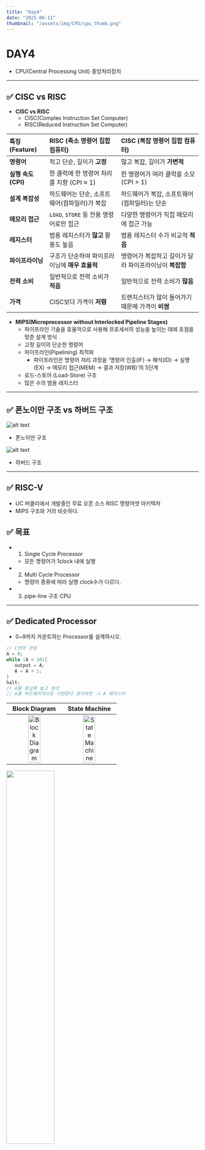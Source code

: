 ```yaml
---
title: "Day4"
date: "2025-08-11"
thumbnail: "/assets/img/CPU/cpu_thumb.png"
---
```


# DAY4
- CPU(Central Processing Unit) 중앙처리장치
---

## ✅ CISC vs RISC

- **CISC vs RISC**
   - CISC(Complex Instruction Set Computer)
   - RISC(Reduced Instruction Set Computer)

| 특징 (Feature) | RISC (축소 명령어 집합 컴퓨터) | CISC (복잡 명령어 집합 컴퓨터) |
| :--- | :--- | :--- |
| **명령어** | 적고 단순, 길이가 **고정** | 많고 복잡, 길이가 **가변적** |
| **실행 속도 (CPI)** | 한 클럭에 한 명령어 처리를 지향 (CPI ≈ 1) | 한 명령어가 여러 클럭을 소모 (CPI > 1) |
| **설계 복잡성** | 하드웨어는 단순, 소프트웨어(컴파일러)가 복잡 | 하드웨어가 복잡, 소프트웨어(컴파일러)는 단순 |
| **메모리 접근** | `LOAD`, `STORE` 등 전용 명령어로만 접근 | 다양한 명령어가 직접 메모리에 접근 가능 |
| **레지스터** | 범용 레지스터가 **많고** 활용도 높음 | 범용 레지스터 수가 비교적 **적음** |
| **파이프라이닝** | 구조가 단순하여 파이프라이닝에 **매우 효율적** | 명령어가 복잡하고 길이가 달라 파이프라이닝이 **복잡함** |
| **전력 소비** | 일반적으로 전력 소비가 **적음** | 일반적으로 전력 소비가 **많음** |
| **가격** | CISC보다 가격이 **저렴** | 트랜지스터가 많이 들어가기 때문에 가격이 **비쌈** |

- **MIPS(Microprocessor without Interlocked Pipeline Stages)**
   - 파이프라인 기술을 효율적으로 사용해 프로세서의 성능을 높이는 데에 초점을 맞춘 설계 방식
   - 고정 길이의 단순한 명령어
   - 파이프라인(Pipelining) 최적화
      - 파이프라인은 명령어 처리 과정을 '명령어 인출(IF) → 해석(ID) → 실행(EX) → 메모리 접근(MEM) → 결과 저장(WB)'의 5단계   
   - 로드-스토어 (Load-Store) 구조
   - 많은 수의 범용 레지스터

---

## ✅ 폰노이만 구조 vs 하버드 구조

![alt text](../../../../assets/img/CPU/von.png)

- 폰노이만 구조


![alt text](../../../../assets/img/CPU/har.png)

- 하버드 구조 

---

## ✅ RISC-V

- UC 버클리에서 개발중인 무료 오픈 소스 RISC 명령어셋 아키텍처
- MIPS 구조와 거의 비슷하다.

## ✅ 목표

- 1. Single Cycle Processor
  - 모든 명령어가 1clock 내에 실행 
- 2. Multi Cycle Processor
  - 명령어 종류에 따라 실행 clock수가 다르다.
- 3. pipe-line 구조 CPU

---

## ✅ Dedicated Processor

- 0~9까지 카운트하는 Processor를 설계하시오. 

```c
// C언어 관점
A = 0;
while (A < 10){
   output = A;
   A = A + 1;
}
halt;
// A를 중심에 놓고 생각
// A를 하드웨어적으로 구현한다 생각하면 -> A 레지스터
```

| Block Diagram | State Machine |
| :---: | :---: |
| <img src="/assets/img/CPU/dedicnt2.png" alt="Block Diagram" style="width:50%; object-fit:contain;"> | <img src="/assets/img/CPU/dedicnt.png" alt="State Machine" style="width:50%; object-fit:contain;"> |

<img src="/assets/img/CPU/deditop.png" style="width:50%; object-fit:contain;">

- 0~10까지 누적으로 더하는 Dedicated Processor를 설계하시오.

#### **C 구현**

```c
// C언어 관점
A = 0;
SUM = 0;
while (A < 11){
   SUM = SUM + A;
   A = A + 1;
   output = SUM;
}
halt;
```

  - DataPath 구조 설계
  - C언어의 순서를 ASM chart로 만들어서 Control Unit 설계
  - top 
  - 코드, 시뮬레이션, fnd 숫자 출력, 동작영상

### **코드**
#### DedicatedProcessor_Adder.sv

```v
module DedicatedProcessor_Adder(
    input  logic        clk,
    input  logic        reset,
    output logic [ 3:0] fndCom,
    output logic [ 7:0] fndFont
    );

    logic ASrcMuxsel, AdderSrcMuxsel, AEn, ALt11;
    logic [7:0] OutData;
    logic [$clog2(10_000_000)-1:0] div_counter;
    logic clk_10hz;

    always_ff @(posedge clk or posedge reset) begin
        if(reset) begin
            div_counter <= 0;
            clk_10hz <= 0;
        end
        else begin
            if(div_counter == 10_000_000 - 1) begin
                div_counter <= 0;
                clk_10hz <= 1;
            end
            else begin
                div_counter <= div_counter + 1;
                clk_10hz <= 0;
            end
        end
    end

    DataPath U_DataPath (
        .clk(clk_10hz),
        .*
    );

    ControlUnit U_ControlUnit (
        .clk(clk_10hz),
        .*
    );

    fndController U_fndController (
        .clk     (clk),
        .reset   (reset),
        .number  (OutData),        //14bit
        .fndCom  (fndCom),
        .fndFont (fndFont)
    );

    endmodule
```

---

#### DataPath.sv

```v
module DataPath(
        input  logic       clk,
        input  logic       reset,
        input  logic       ASrcMuxsel,
        input  logic       AEn,
        input  logic       AdderSrcMuxsel,
        output logic       ALt11,
        output logic [7:0] OutData
    );

    logic [7:0] AdderResult, ASrcMuxOut, SUMRegOut, ARegOut, SUMSrcMuxOut, A_SUM_Result;

    mux_2X1 U_MUX_A(
        .sel    (ASrcMuxsel),
        .x0     (8'b0), 
        .x1     (AdderResult),
        .y      (ASrcMuxOut)
    );

    mux_2X1 U_Mux_SUM (
        .sel    (ASrcMuxsel),
        .x0     (8'b0),
        .x1     (A_SUM_Result),
        .y      (SUMSrcMuxOut)
    );

    register U_A_REG (
        .clk    (clk),
        .reset  (reset),
        .en     (AEn),
        .d      (ASrcMuxOut),
        .q      (ARegOut)
    );

    register U_SUM_REG (
        .clk    (clk),
        .reset  (reset),
        .en     (AEn),
        .d      (SUMSrcMuxOut),
        .q      (SUMRegOut)
    );

    comparator U_ALt11 (
        .a      (ARegOut),
        .b      (8'd11),
        .lt     (ALt11)
    );

    adder U_Adder_A (
        .a      (ARegOut),
        .b      (8'b1),
        .sum    (AdderResult)
    );

    adder U_Adder_SUM (
        .a      (AdderResult),
        .b      (SUMRegOut),
        .sum    (A_SUM_Result)
    );

    register U_OUT_REG (
        .clk    (clk),
        .reset  (reset),
        .en     (AdderSrcMuxsel),
        .d      (SUMRegOut),
        .q      (OutData)
    );
    
    endmodule
```

---

#### ControlUnit.sv

```v
module ControlUnit(
    input  logic clk,
    input  logic reset,
    input  logic ALt11,
    output logic ASrcMuxsel,
    output logic AEn,
    output logic AdderSrcMuxsel   
    );

    typedef enum {
        S0,
        S1, 
        S2, 
        S3, 
        S4
    } state_e;

    state_e state, next_state;

    always_ff @(posedge clk or posedge reset) begin
        if(reset) begin
            state <= S0;
        end
        else begin
            state <= next_state;
        end
    end

    always_comb begin
        ASrcMuxsel      = 1'b0;
        AEn             = 1'b0;
        AdderSrcMuxsel  = 1'b0;
        next_state      = state;
        case (state)
            S0: begin
                ASrcMuxsel      = 1'b0;
                AEn             = 1'b1;
                AdderSrcMuxsel  = 1'b0;
                next_state      = S1;
            end
            S1: begin
                ASrcMuxsel      = 1'b1;
                AEn             = 1'b0;
                AdderSrcMuxsel  = 1'b0;
                if (ALt11)   next_state = S2;
                else         next_state = S4;
            end 
            S2: begin
                ASrcMuxsel      = 1'b1;
                AEn             = 1'b0;
                AdderSrcMuxsel  = 1'b1;
                next_state      = S3;
            end 
            S3: begin
                ASrcMuxsel      = 1'b1;
                AEn             = 1'b1;
                AdderSrcMuxsel  = 1'b0;
                next_state      = S1;
            end 
            S4: begin
                ASrcMuxsel      = 1'b1;
                AEn             = 1'b0;
                AdderSrcMuxsel  = 1'b0;
                next_state      = S4;
            end
        endcase
    end

    endmodule
```

---

#### TestBench

```v
`timescale 1ns / 1ps

module tb_DedicatedProcessor_Adder ();

    logic       clk;
    logic       reset;
    logic [3:0] fndCom;
    logic [7:0] fndFont;
    
    DedicatedProcessor_Adder U_DedicatedProcessor_Adder (.*);

    always #5 clk = ~clk;

    initial begin
        clk = 0;
        reset = 1;
        #10;
        reset = 0;
    end
    
endmodule
```

### **시뮬레이션**
<img src="/assets/img/CPU/dediaddersim.png" style="width:100%; object-fit:contain;">
